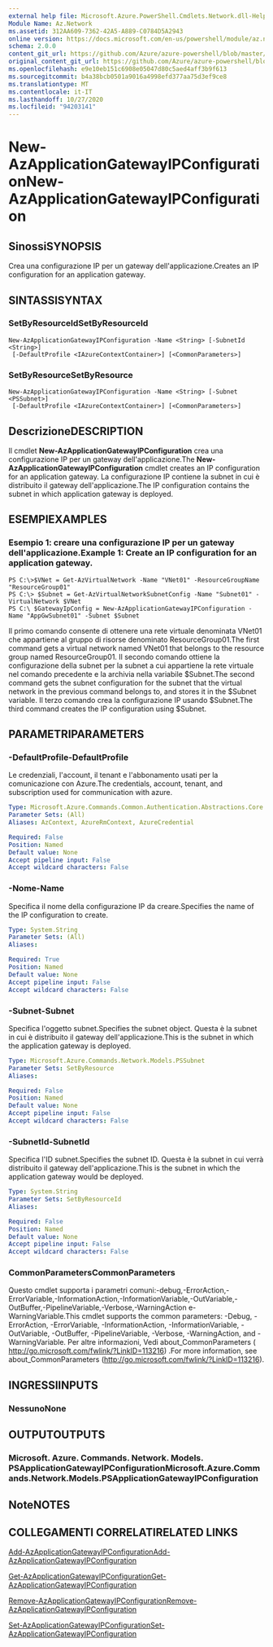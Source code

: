 ```yaml
---
external help file: Microsoft.Azure.PowerShell.Cmdlets.Network.dll-Help.xml
Module Name: Az.Network
ms.assetid: 312AA609-7362-42A5-A889-C0784D5A2943
online version: https://docs.microsoft.com/en-us/powershell/module/az.network/new-azapplicationgatewayipconfiguration
schema: 2.0.0
content_git_url: https://github.com/Azure/azure-powershell/blob/master/src/Network/Network/help/New-AzApplicationGatewayIPConfiguration.md
original_content_git_url: https://github.com/Azure/azure-powershell/blob/master/src/Network/Network/help/New-AzApplicationGatewayIPConfiguration.md
ms.openlocfilehash: e9e10eb151c6908e05047d80c5aed4aff3b9f613
ms.sourcegitcommit: b4a38bcb0501a9016a4998efd377aa75d3ef9ce8
ms.translationtype: MT
ms.contentlocale: it-IT
ms.lasthandoff: 10/27/2020
ms.locfileid: "94203141"
---
```

# <span data-ttu-id="50c9b-101">New-AzApplicationGatewayIPConfiguration</span><span class="sxs-lookup"><span data-stu-id="50c9b-101">New-AzApplicationGatewayIPConfiguration</span></span>

## <span data-ttu-id="50c9b-102">Sinossi</span><span class="sxs-lookup"><span data-stu-id="50c9b-102">SYNOPSIS</span></span>
<span data-ttu-id="50c9b-103">Crea una configurazione IP per un gateway dell'applicazione.</span><span class="sxs-lookup"><span data-stu-id="50c9b-103">Creates an IP configuration for an application gateway.</span></span>

## <span data-ttu-id="50c9b-104">SINTASSI</span><span class="sxs-lookup"><span data-stu-id="50c9b-104">SYNTAX</span></span>

### <span data-ttu-id="50c9b-105">SetByResourceId</span><span class="sxs-lookup"><span data-stu-id="50c9b-105">SetByResourceId</span></span>
```
New-AzApplicationGatewayIPConfiguration -Name <String> [-SubnetId <String>]
 [-DefaultProfile <IAzureContextContainer>] [<CommonParameters>]
```

### <span data-ttu-id="50c9b-106">SetByResource</span><span class="sxs-lookup"><span data-stu-id="50c9b-106">SetByResource</span></span>
```
New-AzApplicationGatewayIPConfiguration -Name <String> [-Subnet <PSSubnet>]
 [-DefaultProfile <IAzureContextContainer>] [<CommonParameters>]
```

## <span data-ttu-id="50c9b-107">Descrizione</span><span class="sxs-lookup"><span data-stu-id="50c9b-107">DESCRIPTION</span></span>
<span data-ttu-id="50c9b-108">Il cmdlet **New-AzApplicationGatewayIPConfiguration** crea una configurazione IP per un gateway dell'applicazione.</span><span class="sxs-lookup"><span data-stu-id="50c9b-108">The **New-AzApplicationGatewayIPConfiguration** cmdlet creates an IP configuration for an application gateway.</span></span>
<span data-ttu-id="50c9b-109">La configurazione IP contiene la subnet in cui è distribuito il gateway dell'applicazione.</span><span class="sxs-lookup"><span data-stu-id="50c9b-109">The IP configuration contains the subnet in which application gateway is deployed.</span></span>

## <span data-ttu-id="50c9b-110">ESEMPI</span><span class="sxs-lookup"><span data-stu-id="50c9b-110">EXAMPLES</span></span>

### <span data-ttu-id="50c9b-111">Esempio 1: creare una configurazione IP per un gateway dell'applicazione.</span><span class="sxs-lookup"><span data-stu-id="50c9b-111">Example 1: Create an IP configuration for an application gateway.</span></span>
```
PS C:\>$VNet = Get-AzVirtualNetwork -Name "VNet01" -ResourceGroupName "ResourceGroup01"
PS C:\> $Subnet = Get-AzVirtualNetworkSubnetConfig -Name "Subnet01" -VirtualNetwork $VNet 
PS C:\ $GatewayIpConfig = New-AzApplicationGatewayIPConfiguration -Name "AppGwSubnet01" -Subnet $Subnet
```

<span data-ttu-id="50c9b-112">Il primo comando consente di ottenere una rete virtuale denominata VNet01 che appartiene al gruppo di risorse denominato ResourceGroup01.</span><span class="sxs-lookup"><span data-stu-id="50c9b-112">The first command gets a virtual network named VNet01 that belongs to the resource group named ResourceGroup01.</span></span>
<span data-ttu-id="50c9b-113">Il secondo comando ottiene la configurazione della subnet per la subnet a cui appartiene la rete virtuale nel comando precedente e la archivia nella variabile $Subnet.</span><span class="sxs-lookup"><span data-stu-id="50c9b-113">The second command gets the subnet configuration for the subnet that the virtual network in the previous command belongs to, and stores it in the $Subnet variable.</span></span>
<span data-ttu-id="50c9b-114">Il terzo comando crea la configurazione IP usando $Subnet.</span><span class="sxs-lookup"><span data-stu-id="50c9b-114">The third command creates the IP configuration using $Subnet.</span></span>

## <span data-ttu-id="50c9b-115">PARAMETRI</span><span class="sxs-lookup"><span data-stu-id="50c9b-115">PARAMETERS</span></span>

### <span data-ttu-id="50c9b-116">-DefaultProfile</span><span class="sxs-lookup"><span data-stu-id="50c9b-116">-DefaultProfile</span></span>
<span data-ttu-id="50c9b-117">Le credenziali, l'account, il tenant e l'abbonamento usati per la comunicazione con Azure.</span><span class="sxs-lookup"><span data-stu-id="50c9b-117">The credentials, account, tenant, and subscription used for communication with azure.</span></span>

```yaml
Type: Microsoft.Azure.Commands.Common.Authentication.Abstractions.Core.IAzureContextContainer
Parameter Sets: (All)
Aliases: AzContext, AzureRmContext, AzureCredential

Required: False
Position: Named
Default value: None
Accept pipeline input: False
Accept wildcard characters: False
```

### <span data-ttu-id="50c9b-118">-Nome</span><span class="sxs-lookup"><span data-stu-id="50c9b-118">-Name</span></span>
<span data-ttu-id="50c9b-119">Specifica il nome della configurazione IP da creare.</span><span class="sxs-lookup"><span data-stu-id="50c9b-119">Specifies the name of the IP configuration to create.</span></span>

```yaml
Type: System.String
Parameter Sets: (All)
Aliases:

Required: True
Position: Named
Default value: None
Accept pipeline input: False
Accept wildcard characters: False
```

### <span data-ttu-id="50c9b-120">-Subnet</span><span class="sxs-lookup"><span data-stu-id="50c9b-120">-Subnet</span></span>
<span data-ttu-id="50c9b-121">Specifica l'oggetto subnet.</span><span class="sxs-lookup"><span data-stu-id="50c9b-121">Specifies the subnet object.</span></span>
<span data-ttu-id="50c9b-122">Questa è la subnet in cui è distribuito il gateway dell'applicazione.</span><span class="sxs-lookup"><span data-stu-id="50c9b-122">This is the subnet in which the application gateway is deployed.</span></span>

```yaml
Type: Microsoft.Azure.Commands.Network.Models.PSSubnet
Parameter Sets: SetByResource
Aliases:

Required: False
Position: Named
Default value: None
Accept pipeline input: False
Accept wildcard characters: False
```

### <span data-ttu-id="50c9b-123">-SubnetId</span><span class="sxs-lookup"><span data-stu-id="50c9b-123">-SubnetId</span></span>
<span data-ttu-id="50c9b-124">Specifica l'ID subnet.</span><span class="sxs-lookup"><span data-stu-id="50c9b-124">Specifies the subnet ID.</span></span>
<span data-ttu-id="50c9b-125">Questa è la subnet in cui verrà distribuito il gateway dell'applicazione.</span><span class="sxs-lookup"><span data-stu-id="50c9b-125">This is the subnet in which the application gateway would be deployed.</span></span>

```yaml
Type: System.String
Parameter Sets: SetByResourceId
Aliases:

Required: False
Position: Named
Default value: None
Accept pipeline input: False
Accept wildcard characters: False
```

### <span data-ttu-id="50c9b-126">CommonParameters</span><span class="sxs-lookup"><span data-stu-id="50c9b-126">CommonParameters</span></span>
<span data-ttu-id="50c9b-127">Questo cmdlet supporta i parametri comuni:-debug,-ErrorAction,-ErrorVariable,-InformationAction,-InformationVariable,-OutVariable,-OutBuffer,-PipelineVariable,-Verbose,-WarningAction e-WarningVariable.</span><span class="sxs-lookup"><span data-stu-id="50c9b-127">This cmdlet supports the common parameters: -Debug, -ErrorAction, -ErrorVariable, -InformationAction, -InformationVariable, -OutVariable, -OutBuffer, -PipelineVariable, -Verbose, -WarningAction, and -WarningVariable.</span></span> <span data-ttu-id="50c9b-128">Per altre informazioni, Vedi about_CommonParameters ( http://go.microsoft.com/fwlink/?LinkID=113216) .</span><span class="sxs-lookup"><span data-stu-id="50c9b-128">For more information, see about_CommonParameters (http://go.microsoft.com/fwlink/?LinkID=113216).</span></span>

## <span data-ttu-id="50c9b-129">INGRESSI</span><span class="sxs-lookup"><span data-stu-id="50c9b-129">INPUTS</span></span>

### <span data-ttu-id="50c9b-130">Nessuno</span><span class="sxs-lookup"><span data-stu-id="50c9b-130">None</span></span>

## <span data-ttu-id="50c9b-131">OUTPUT</span><span class="sxs-lookup"><span data-stu-id="50c9b-131">OUTPUTS</span></span>

### <span data-ttu-id="50c9b-132">Microsoft. Azure. Commands. Network. Models. PSApplicationGatewayIPConfiguration</span><span class="sxs-lookup"><span data-stu-id="50c9b-132">Microsoft.Azure.Commands.Network.Models.PSApplicationGatewayIPConfiguration</span></span>

## <span data-ttu-id="50c9b-133">Note</span><span class="sxs-lookup"><span data-stu-id="50c9b-133">NOTES</span></span>

## <span data-ttu-id="50c9b-134">COLLEGAMENTI CORRELATI</span><span class="sxs-lookup"><span data-stu-id="50c9b-134">RELATED LINKS</span></span>

[<span data-ttu-id="50c9b-135">Add-AzApplicationGatewayIPConfiguration</span><span class="sxs-lookup"><span data-stu-id="50c9b-135">Add-AzApplicationGatewayIPConfiguration</span></span>](./Add-AzApplicationGatewayIPConfiguration.md)

[<span data-ttu-id="50c9b-136">Get-AzApplicationGatewayIPConfiguration</span><span class="sxs-lookup"><span data-stu-id="50c9b-136">Get-AzApplicationGatewayIPConfiguration</span></span>](./Get-AzApplicationGatewayIPConfiguration.md)

[<span data-ttu-id="50c9b-137">Remove-AzApplicationGatewayIPConfiguration</span><span class="sxs-lookup"><span data-stu-id="50c9b-137">Remove-AzApplicationGatewayIPConfiguration</span></span>](./Remove-AzApplicationGatewayIPConfiguration.md)

[<span data-ttu-id="50c9b-138">Set-AzApplicationGatewayIPConfiguration</span><span class="sxs-lookup"><span data-stu-id="50c9b-138">Set-AzApplicationGatewayIPConfiguration</span></span>](./Set-AzApplicationGatewayIPConfiguration.md)


